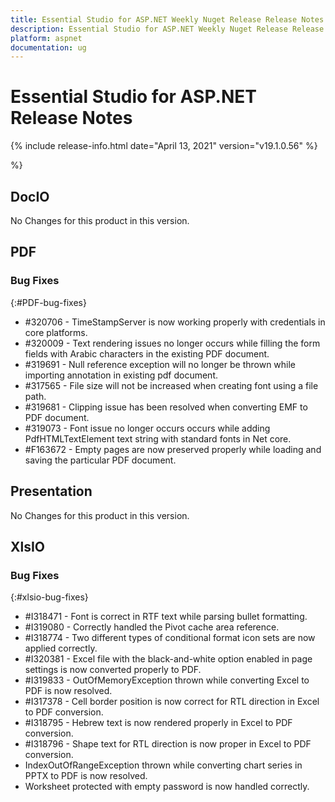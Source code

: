 ```yaml
---
title: Essential Studio for ASP.NET Weekly Nuget Release Release Notes  
description: Essential Studio for ASP.NET Weekly Nuget Release Release Notes  
platform: aspnet
documentation: ug
---
```


# Essential Studio for ASP.NET  Release Notes  

{% include release-info.html date="April 13, 2021"  version="v19.1.0.56" %} 



 %}



## DocIO

No Changes for this product in this version.

[//]: # "Delete the contents of this file while new content is added."

## PDF

### Bug Fixes
{:#PDF-bug-fixes}


* \#320706 - TimeStampServer is now working properly with credentials in core platforms.
* \#320009 - Text rendering issues no longer occurs while filling the form fields with Arabic characters in the existing PDF document.
* \#319691 - Null reference exception will no longer be thrown while importing annotation in existing pdf document.
* \#317565 - File size will not be increased when creating font using a file path.
* \#319681 - Clipping issue has been resolved when converting EMF to PDF document.
* \#319073 - Font issue no longer occurs occurs while adding PdfHTMLTextElement text string with standard fonts in Net core.
* \#F163672 - Empty pages are now preserved properly while loading and saving the particular PDF document.

## Presentation

No Changes for this product in this version.

[//]: # "Delete the contents of this file while new content is added."

## XlsIO

### Bug Fixes
{:#xlsio-bug-fixes}

* \#I318471 - Font is correct in RTF text while parsing bullet formatting.
* \#I319080 - Correctly handled the Pivot cache area reference.
* \#I318774 - Two different types of conditional format icon sets are now applied correctly.
* \#I320381 - Excel file with the black-and-white option enabled in page settings is now converted properly to PDF.
* \#I319833 - OutOfMemoryException thrown while converting Excel to PDF is now resolved.
* \#I317378 - Cell border position is now correct for RTL direction in Excel to PDF conversion.
* \#I318795 - Hebrew text is now rendered properly in Excel to PDF conversion.
* \#I318796 - Shape text for RTL direction is now proper in Excel to PDF conversion.
* IndexOutOfRangeException thrown while converting chart series in PPTX to PDF is now resolved.
* Worksheet protected with empty password is now handled correctly.

